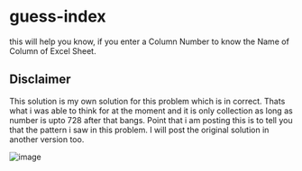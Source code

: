 # guess-index

this will help you know, if you enter a Column Number to know the Name of Column of Excel Sheet.
## Disclaimer
This solution is my own solution for this problem which is in correct. Thats what i was able to think for at the moment and it is only collection as long as number is upto 728 after that bangs.
Point that i am posting this is to tell you that the pattern i saw in this problem. I will post the original solution in another version too.


![image](https://user-images.githubusercontent.com/52831453/170370331-25ee212d-a18f-46bc-9e58-76ac460f2be5.png)
